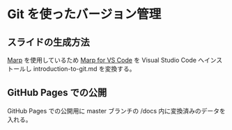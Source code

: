 # Git を使ったバージョン管理

## スライドの生成方法

[Marp](https://marp.app/) を使用しているため
[Marp for VS Code](https://marketplace.visualstudio.com/items?itemName=marp-team.marp-vscode)
を Visual Studio Code へインストールし
introduction-to-git.md を変換する。

## GitHub Pages での公開

GitHub Pages での公開用に master ブランチの
/docs 内に変換済みのデータを入れる。
